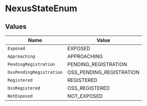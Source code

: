 # NexusStateEnum


## Values

| Name                     | Value                    |
| ------------------------ | ------------------------ |
| `Exposed`                | EXPOSED                  |
| `Approaching`            | APPROACHING              |
| `PendingRegistration`    | PENDING_REGISTRATION     |
| `OssPendingRegistration` | OSS_PENDING_REGISTRATION |
| `Registered`             | REGISTERED               |
| `OssRegistered`          | OSS_REGISTERED           |
| `NotExposed`             | NOT_EXPOSED              |